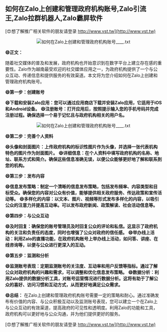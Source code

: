 ## **如何在Zalo上创建和管理政府机构账号,Zalo引流王,Zalo拉群机器人,Zalo霸屏软件**

[😍想了解推广相关软件的朋友请登录 http://www.vst.tw](http://www.vst.tw)

 <center><img src="https://vst.tw/MP4/tuiguang/png/2.png" alt="如何在Zalo上创建和管理政府机构账号____.txt"></center>

**😄正文：**

随着社交媒体的普及和发展，政府机构也开始意识到在数字平台上建立存在感的重要性。Zalo作为越南最受欢迎的社交媒体应用之一，为政府机构提供了一个与公众互动、传递信息和提供服务的有效渠道。本文将为您介绍如何在Zalo上创建和管理政府机构账号。

**😄第一步：创建账号**

**😄下载和安装Zalo应用：您可以通过应用商店下载并安装Zalo应用，它适用于iOS和Android设备。**
**😄注册账号：打开应用后，按照提示输入您的手机号码并完成注册过程。确保选择一个易于记忆且与政府机构相关的用户名。**

 <center><img src="https://vst.tw/MP4/tuiguang/png/7.png" alt="如何在Zalo上创建和管理政府机构账号____.txt"></center>

**😄第二步：完善个人资料**

**😄头像和封面图片：上传政府机构的标识性图片作为头像，并选择一张代表机构特色的图片作为封面图片。**
**😄详细信息：在个人资料中填写政府机构的名称、地址、联系方式和简介。确保这些信息准确无误，以便公众能够更好地了解和联系到您的机构。**

**😄第三步：发布内容**

**😄信息发布策略：制定一个清晰的信息发布策略，包括发布频率、内容类型和目标受众。确保您的内容对公众有价值，能够提供相关政府服务、传达政策和宣传活动等。**
**😄多样化的内容：以文本、图片、视频等形式发布多样化的内容，以吸引公众的注意力并提高互动率。可以发布政府新闻、政策解读、社会活动信息等。**

**😄第四步：与公众互动**

**😄及时回复：确保您的账号管理员及时回复公众的评论和私信。这显示了政府机构的关注和负责任的态度，同时也增强了公众对政府的信任感。**
**😄举办线上活动：利用Zalo的直播功能，在政府机构账号上举办线上活动，如问答、讲座、在线咨询等，以便与公众进行更深入的互动。**

**😄第五步：监测和分析**

**😄监测账号表现：定期监测账号的关注度、互动率和用户反馈等指标。通过了解公众对政府机构的兴趣和需求，可以调整和优化信息发布策略。**
**😄数据分析：利用Zalo提供的数据分析工具，对账号运营情况进行数据分析。这将有助于了解公众的喜好、访问习惯和互动方式，从而更好地满足公众需求。**

**😄总结：**
在Zalo上创建和管理政府机构账号需要一定的策略和耐心。通过准确发布有价值的内容、与公众积极互动以及监测账号表现，您可以建立一个在Zalo上与公众互动的有效渠道，提高政府的可见性和透明度。利用Zalo的功能和工具，政府机构可以更好地与公众沟通，并为他们提供更好的服务。

[😍想了解推广相关软件的朋友请登录 http://www.vst.tw](http://www.vst.tw)



